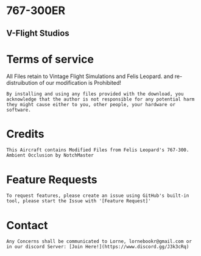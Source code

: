 # 767-300ER
## V-Flight Studios


# Terms of service
All Files retain to Vintage Flight Simulations and Felis Leopard. and re-distruibution of our modification is Prohibited!

```
By installing and using any files provided with the download, you acknowledge that the author is not responsible for any potential harm they might cause either to you, other people, your hardware or software.
```

# Credits

```
This Aircraft contains Modified Files from Felis Leopard's 767-300.
Ambient Occlusion by NotchMaster
```

# Feature Requests

```
To request features, please create an issue using GitHub's built-in tool, please start the Issue with '[Feature Request]'
```

# Contact

```
Any Concerns shall be communicated to Lorne, lornebookr@gmail.com or in our discord Server: [Join Here!](https://www.discord.gg/J3k3cRq)
```
